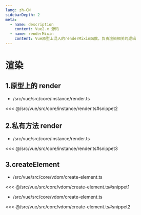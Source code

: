 ```yaml
---
lang: zh-CN
sidebarDepth: 2
meta:
  - name: description
    content: Vue2.x 源码
  - name: renderMixin
    content: Vue原型上混入的renderMixin函数，负责渲染相关的逻辑
---
```


# 渲染

## 1.原型上的 render

- /src/vue/src/core/instance/render.ts

<<< @/src/vue/src/core/instance/render.ts#snippet2

## 2.私有方法 render

- /src/vue/src/core/instance/render.ts

<<< @/src/vue/src/core/instance/render.ts#snippet3

## 3.createElement

- /src/vue/src/core/vdom/create-element.ts

<<< @/src/vue/src/core/vdom/create-element.ts#snippet1

- /src/vue/src/core/vdom/create-element.ts

<<< @/src/vue/src/core/vdom/create-element.ts#snippet2
